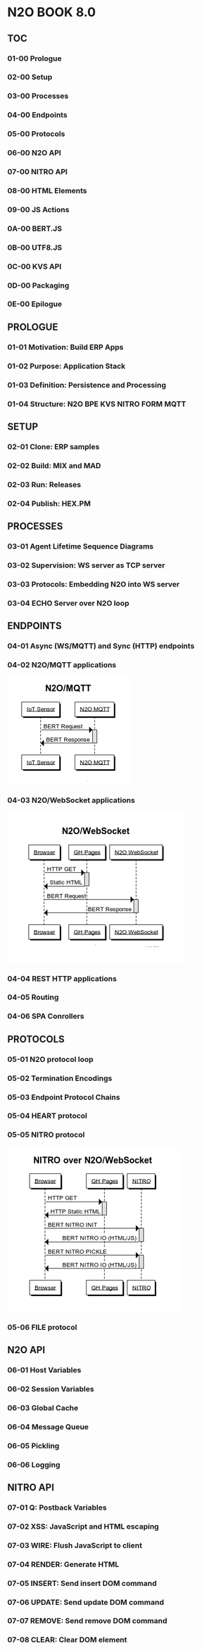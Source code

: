 # N2O BOOK 8.0

## TOC

### 01-00 Prologue
### 02-00 Setup
### 03-00 Processes
### 04-00 Endpoints
### 05-00 Protocols
### 06-00 N2O API
### 07-00 NITRO API
### 08-00 HTML Elements
### 09-00 JS Actions
### 0A-00 BERT.JS
### 0B-00 UTF8.JS
### 0C-00 KVS API
### 0D-00 Packaging
### 0E-00 Epilogue

## PROLOGUE

### 01-01 Motivation: Build ERP Apps
### 01-02 Purpose: Application Stack
### 01-03 Definition: Persistence and Processing
### 01-04 Structure: N2O BPE KVS NITRO FORM MQTT

## SETUP

### 02-01 Clone: ERP samples
### 02-02 Build: MIX and MAD
### 02-03 Run: Releases
### 02-04 Publish: HEX.PM

## PROCESSES

### 03-01 Agent Lifetime Sequence Diagrams
### 03-02 Supervision: WS server as TCP server
### 03-03 Protocols: Embedding N2O into WS server
### 03-04 ECHO Server over N2O loop

## ENDPOINTS

### 04-01 Async (WS/MQTT) and Sync (HTTP) endpoints

### 04-02 N2O/MQTT applications

<img src="images/mqtt.n2o.png"/>

### 04-03 N2O/WebSocket applications

<img src="images/ws.n2o.png"/>

### 04-04 REST HTTP applications
### 04-05 Routing
### 04-06 SPA Conrollers

## PROTOCOLS

### 05-01 N2O protocol loop
### 05-02 Termination Encodings
### 05-03 Endpoint Protocol Chains
### 05-04 HEART protocol
### 05-05 NITRO protocol

<img src="images/nitro.png"/>

### 05-06 FILE protocol

## N2O API

### 06-01 Host Variables
### 06-02 Session Variables
### 06-03 Global Cache
### 06-04 Message Queue
### 06-05 Pickling
### 06-06 Logging

## NITRO API

### 07-01 Q: Postback Variables
### 07-02 XSS: JavaScript and HTML escaping
### 07-03 WIRE: Flush JavaScript to client
### 07-04 RENDER: Generate HTML
### 07-05 INSERT: Send insert DOM command
### 07-06 UPDATE: Send update DOM command
### 07-07 REMOVE: Send remove DOM command
### 07-08 CLEAR: Clear DOM element

